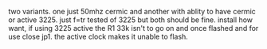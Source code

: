 two variants. one just 50mhz cermic and another with ablity to have cermic or active 3225. just f=tr tested of 3225 but both should be fine.
install how want, if using 3225 active the R1 33k isn't to go on and once flashed and for use close jp1. the active clock makes it unable to flash.

